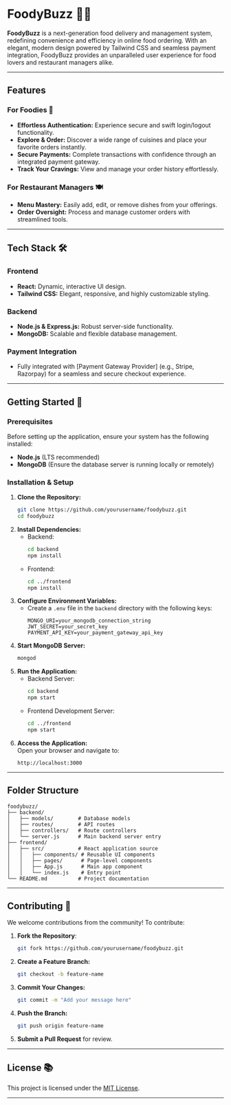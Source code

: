 # FoodyBuzz 🍔🍕  
**FoodyBuzz** is a next-generation food delivery and management system, redefining convenience and efficiency in online food ordering. With an elegant, modern design powered by Tailwind CSS and seamless payment integration, FoodyBuzz provides an unparalleled user experience for food lovers and restaurant managers alike.

---

## Features 

### For Foodies 🍲
- **Effortless Authentication:** Experience secure and swift login/logout functionality.  
- **Explore & Order:** Discover a wide range of cuisines and place your favorite orders instantly.  
- **Secure Payments:** Complete transactions with confidence through an integrated payment gateway.  
- **Track Your Cravings:** View and manage your order history effortlessly.  

### For Restaurant Managers 🍽️
- **Menu Mastery:** Easily add, edit, or remove dishes from your offerings.  
- **Order Oversight:** Process and manage customer orders with streamlined tools.  

---

## Tech Stack 🛠️

### Frontend  
- **React:** Dynamic, interactive UI design.  
- **Tailwind CSS:** Elegant, responsive, and highly customizable styling.  

### Backend  
- **Node.js & Express.js:** Robust server-side functionality.  
- **MongoDB:** Scalable and flexible database management.  

### Payment Integration  
- Fully integrated with [Payment Gateway Provider] (e.g., Stripe, Razorpay) for a seamless and secure checkout experience.  

---

## Getting Started 🎡  

### Prerequisites  
Before setting up the application, ensure your system has the following installed:  
- **Node.js** (LTS recommended)  
- **MongoDB** (Ensure the database server is running locally or remotely)  

### Installation & Setup  

1. **Clone the Repository:**  
   ```bash  
   git clone https://github.com/yourusername/foodybuzz.git  
   cd foodybuzz  
   ```  
2. **Install Dependencies:**  
   - Backend:  
     ```bash  
     cd backend  
     npm install  
     ```  
   - Frontend:  
     ```bash  
     cd ../frontend  
     npm install  
     ```  
3. **Configure Environment Variables:**  
   - Create a `.env` file in the `backend` directory with the following keys:  
     ```plaintext  
     MONGO_URI=your_mongodb_connection_string  
     JWT_SECRET=your_secret_key  
     PAYMENT_API_KEY=your_payment_gateway_api_key  
     ```  
4. **Start MongoDB Server:**  
   ```bash  
   mongod  
   ```  
5. **Run the Application:**  
   - Backend Server:  
     ```bash  
     cd backend  
     npm start  
     ```  
   - Frontend Development Server:  
     ```bash  
     cd ../frontend  
     npm start  
     ```  
6. **Access the Application:**  
   Open your browser and navigate to:  
   ```plaintext  
   http://localhost:3000  
   ```  

---

## Folder Structure 

```
foodybuzz/  
├── backend/  
│   ├── models/        # Database models  
│   ├── routes/        # API routes  
│   ├── controllers/   # Route controllers  
│   └── server.js      # Main backend server entry  
├── frontend/  
│   ├── src/           # React application source  
│   │   ├── components/ # Reusable UI components  
│   │   ├── pages/      # Page-level components  
│   │   ├── App.js      # Main app component  
│   │   └── index.js    # Entry point  
└── README.md          # Project documentation  
```

---

## Contributing 📢  
We welcome contributions from the community! To contribute:  
1. **Fork the Repository**:  
   ```bash  
   git fork https://github.com/yourusername/foodybuzz.git  
   ```  
2. **Create a Feature Branch:**  
   ```bash  
   git checkout -b feature-name  
   ```  
3. **Commit Your Changes:**  
   ```bash  
   git commit -m "Add your message here"  
   ```  
4. **Push the Branch:**  
   ```bash  
   git push origin feature-name  
   ```  
5. **Submit a Pull Request** for review.  

---

## License 📚  
This project is licensed under the [MIT License](LICENSE).  

---
